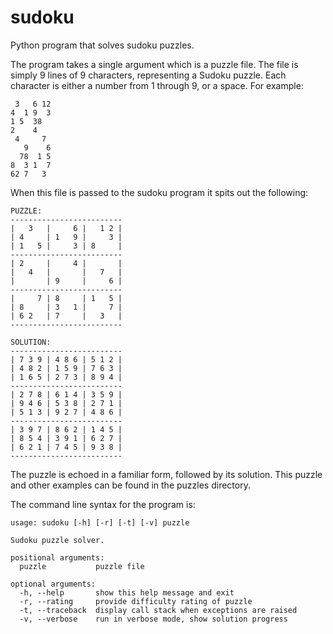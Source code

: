 sudoku
======

Python program that solves sudoku puzzles.

The program takes a single argument which is a puzzle file. The file is
simply 9 lines of 9 characters, representing a Sudoku puzzle. Each character
is either a number from 1 through 9, or a space. For example:

     3   6 12
    4  1 9  3
    1 5  38  
    2    4   
     4     7 
       9    6
      78  1 5
    8  3 1  7
    62 7   3 

When this file is passed to the sudoku program it spits out the following:


    PUZZLE:
    -------------------------
    |   3   |     6 |   1 2 |
    | 4     | 1   9 |     3 |
    | 1   5 |     3 | 8     |
    -------------------------
    | 2     |     4 |       |
    |   4   |       |   7   |
    |       | 9     |     6 |
    -------------------------
    |     7 | 8     | 1   5 |
    | 8     | 3   1 |     7 |
    | 6 2   | 7     |   3   |
    -------------------------

    SOLUTION:
    -------------------------
    | 7 3 9 | 4 8 6 | 5 1 2 |
    | 4 8 2 | 1 5 9 | 7 6 3 |
    | 1 6 5 | 2 7 3 | 8 9 4 |
    -------------------------
    | 2 7 8 | 6 1 4 | 3 5 9 |
    | 9 4 6 | 5 3 8 | 2 7 1 |
    | 5 1 3 | 9 2 7 | 4 8 6 |
    -------------------------
    | 3 9 7 | 8 6 2 | 1 4 5 |
    | 8 5 4 | 3 9 1 | 6 2 7 |
    | 6 2 1 | 7 4 5 | 9 3 8 |
    -------------------------

The puzzle is echoed in a familiar form, followed by its solution. This puzzle
and other examples can be found in the puzzles directory.

The command line syntax for the program is:

    usage: sudoku [-h] [-r] [-t] [-v] puzzle

    Sudoku puzzle solver.

    positional arguments:
      puzzle           puzzle file

    optional arguments:
      -h, --help       show this help message and exit
      -r, --rating     provide difficulty rating of puzzle
      -t, --traceback  display call stack when exceptions are raised
      -v, --verbose    run in verbose mode, show solution progress
